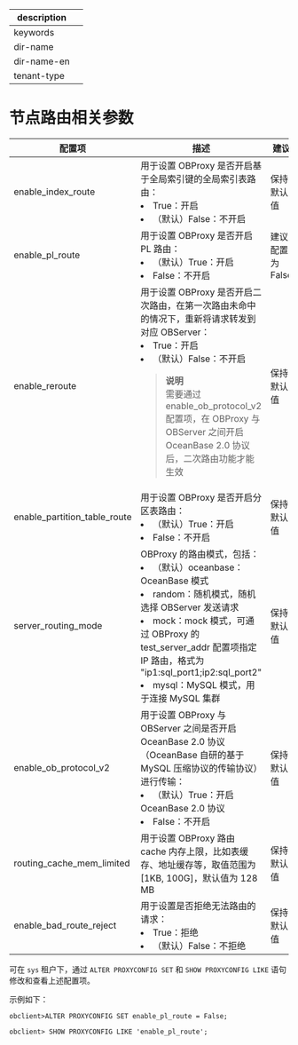 |description||
|---|---|
|keywords||
|dir-name||
|dir-name-en||
|tenant-type||

# 节点路由相关参数

|             配置项              |                                                                                                                  描述                                                                                                                  |     建议      |
|------------------------------|--------------------------------------------------------------------------------------------------------------------------------------------------------------------------------------------------------------------------------------|-------------|
| enable_index_route           | 用于设置 OBProxy 是否开启基于全局索引键的全局索引表路由：<li>True：开启<li>（默认）False：不开启    | 保持默认值       |
| enable_pl_route              | 用于设置 OBProxy 是否开启 PL 路由：<li>（默认）True：开启<li>False：不开启  | 建议配置为 False |
| enable_reroute               | 用于设置 OBProxy 是否开启二次路由，在第一次路由未命中的情况下，重新将请求转发到对应 OBServer：<li>True：开启<li>（默认）False：不开启<blockquote>**说明**<br >需要通过 enable_ob_protocol_v2 配置项，在 OBProxy 与 OBServer 之间开启 OceanBase 2.0 协议后，二次路由功能才能生效</blockquote> | 保持默认值       |
| enable_partition_table_route | 用于设置 OBProxy 是否开启分区表路由：<li>（默认）True：开启<li>False：不开启 | 保持默认值 |
| server_routing_mode          | OBProxy 的路由模式，包括：<li>（默认）oceanbase：OceanBase 模式<li>random：随机模式，随机选择 OBServer 发送请求<li>mock：mock 模式，可通过 OBProxy 的 test_server_addr 配置项指定 IP 路由，格式为 "ip1:sql_port1;ip2:sql_port2"<li>mysql：MySQL 模式，用于连接 MySQL 集群   | 保持默认值       |
| enable_ob_protocol_v2        | 用于设置 OBProxy 与 OBServer 之间是否开启 OceanBase 2.0 协议（OceanBase 自研的基于 MySQL 压缩协议的传输协议）进行传输：<li>（默认）True：开启 OceanBase 2.0 协议<li>False：不开启  | 保持默认值       |
| routing_cache_mem_limited    | 用于设置 OBProxy 路由 cache 内存上限，比如表缓存、地址缓存等，取值范围为 [1KB, 100G]，默认值为 128 MB  | 保持默认值       |
| enable_bad_route_reject      | 用于设置是否拒绝无法路由的请求：<li>True：拒绝<li>（默认）False：不拒绝  | 保持默认值       |

可在 `sys` 租户下，通过 `ALTER PROXYCONFIG SET` 和 `SHOW PROXYCONFIG LIKE` 语句修改和查看上述配置项。

示例如下：

```unknow
obclient>ALTER PROXYCONFIG SET enable_pl_route = False;
```

```unknow
obclient> SHOW PROXYCONFIG LIKE 'enable_pl_route';
```
